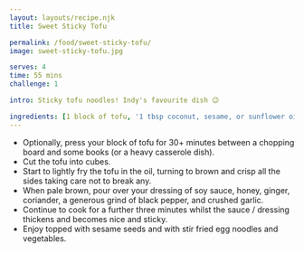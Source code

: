 ```yaml
---
layout: layouts/recipe.njk
title: Sweet Sticky Tofu

permalink: /food/sweet-sticky-tofu/
image: sweet-sticky-tofu.jpg

serves: 4
time: 55 mins
challenge: 1

intro: Sticky tofu noodles! Indy's favourite dish 😉

ingredients: [1 block of tofu, '1 tbsp coconut, sesame, or sunflower oil', 3 tbsp soy sauce, 1 tbsp honey, 1 tsp ground ginger, 1 tsp ground coriander, black pepper, 2 garlic cloves]
---
```

- Optionally, press your block of tofu for 30+ minutes between a chopping board and some books (or a heavy casserole dish).
- Cut the tofu into cubes.
- Start to lightly fry the tofu in the oil, turning to brown and crisp all the sides taking care not to break any.
- When pale brown, pour over your dressing of soy sauce, honey, ginger, coriander, a generous grind of black pepper, and crushed garlic.
- Continue to cook for a further three minutes whilst the sauce / dressing thickens and becomes nice and sticky.
- Enjoy topped with sesame seeds and with stir fried egg noodles and vegetables.